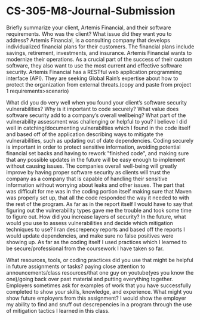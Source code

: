 # CS-305-M8-Journal-Submission
Briefly summarize your client, Artemis Financial, and their software requirements. Who was the client? What issue did they want you to address?
Artemis Financial, is a consulting company that develops individualized financial plans for their customers. The financial plans include savings, retirement, investments, and insurance.
Artemis Financial wants to modernize their operations. As a crucial part of the success of their custom software, they also want to use the most current and effective software security. Artemis Financial has a RESTful web application programming interface (API). They are seeking Global Rain’s expertise about how to protect the organization from external threats.(copy and paste from project 1 requirements>scenario)

What did you do very well when you found your client’s software security vulnerabilities? Why is it important to code securely? What value does software security add to a company’s overall wellbeing?
What part of the vulnerability assessment was challenging or helpful to you?
I believe I did well in catching/documenting vulnerabilties which I found in the code itself and based off of the application describing ways to mitigate the vulnerabilities, such as updating out of date dependencies. Coding securely is important in order to protect sensitive information, avoiding potential financial set backs and having to rework "finished code", and making sure that any possible updates in the future will be easy enough to implement without causing issues.  The companies overall well-being will greatly improve by having proper software security as clients will trust the company as a company that is capable of handling their sensitive information without worrying about leaks and other issues. The part that was difficult for me was in the coding portion itself making sure that Maven was properly set up, that all the code responded the way it needed to with the rest of the program.  As far as in the report itself I would have to say that figuring out the vulnerability types gave me the trouble and took some time to figure out.
How did you increase layers of security? In the future, what would you use to assess vulnerabilities and decide which mitigation techniques to use?
I ran descrepency reports and based off the reports I would update dependencies, and make sure no false positives were showing up.  As far as the coding itself I used practices which I learned to be secure/professional from the coursework I have taken so far. 

What resources, tools, or coding practices did you use that might be helpful in future assignments or tasks?
paying close attention to announcements/class resources/that one guy on youtube(yes you know the one)/going back over past material and putting everything together.  
Employers sometimes ask for examples of work that you have successfully completed to show your skills, knowledge, and experience. What might you show future employers from this assignment?
I would show the employer my ability to find and snuff out descrepencies in a program through the use of mitigation tactics I learned in this class. 
